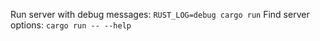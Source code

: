 Run server with debug messages: `RUST_LOG=debug cargo run`
Find server options: `cargo run -- --help`
